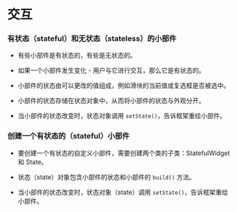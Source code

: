 # 交互

### 有状态（stateful）和无状态（stateless）的小部件

* 有些小部件是有状态的，有些是无状态的。

* 如果一个小部件发生变化 - 用户与它进行交互，那么它是有状态的。

* 小部件的状态由可以更改的值组成，例如滑块的当前值或复选框是否被选中。

* 小部件的状态存储在状态对象中，从而将小部件的状态与外观分开。

* 当小部件的状态改变时，状态对象调用  `setState()`，告诉框架重绘小部件。

### 创建一个有状态的（stateful）小部件

* 要创建一个有状态的自定义小部件，需要创建两个类的子类：StatefulWidget 和 State。

* 状态（state）对象包含小部件的状态和小部件的 `build()` 方法。

* 当小部件的状态改变时，状态对象（state）调用 `setState()`，告诉框架重绘小部件。



